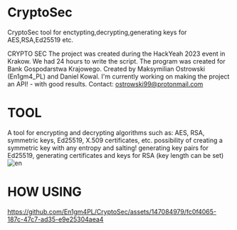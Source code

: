 # CryptoSec
CryptoSec tool for enctypting,decrypting,generating keys for AES,RSA,Ed25519 etc.


CRYPTO SEC The project was created during the HackYeah 2023 event in Krakow. We had 24 hours to write the script. 
The program was created for Bank Gospodarstwa Krajowego. Created by Maksymilian Ostrowski (En1gm4_PL) and Daniel Kowal. 
I'm currently working on making the project an API! - with good results. 
Contact: ostrowski99@protonmail.com
# TOOL
A tool for encrypting and decrypting algorithms such as: AES, RSA, symmetric keys, Ed25519, X.509 certificates, etc. possibility of creating a symmetric key with any entropy and salting! generating key pairs for Ed25519, generating certificates and keys for RSA (key length can be set)
![en](https://github.com/En1gm4PL/CryptoSec/assets/147084979/a61584d5-2436-4880-bf06-8b43517e80e4)



# HOW USING





https://github.com/En1gm4PL/CryptoSec/assets/147084979/fc0f4065-187c-47c7-ad35-e9e25304aea4

